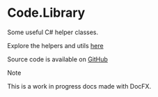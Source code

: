 # **Code.Library**

Some useful C# helper classes.

Explore the helpers and utils [here](api/index.md)

Source code is available on [GitHub](https://github.com/Abhith/Code.Library)

> [!NOTE]
> This is a work in progress docs made with DocFX.
